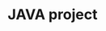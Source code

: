 ---
title: JAVA project

view: community/custom_card

banner:
  caption: 'Image credit: [**Unsplash**](https://unsplash.com/)'
  image: 'kkirby.jpg'
---